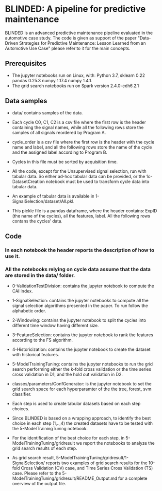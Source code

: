 BLINDED: A pipeline for predictive maintenance
=========================================

BLINDED is an advanced predictive maintenance pipeline evaluated in the automotive case study. 
The code is given as support of the paper "Data-Driven Strategies for Predictive Maintenance: Lesson Learned from an Automotive Use Case" please refer to it for the main concepts. 

## Prerequisites

* The jupyter notebooks run on Linux, with: Python 3.7, sklearn 0.22 pandas 0.25.3 numpy 1.17.4 numpy 1.4.1.
* The grid search notebooks run on Spark version 2.4.0-cdh6.2.1

## Data samples

* data/ contains samples of the data. 

* Each cycle C0, C1, C2 is a csv file where the first row is the header containing the signal names, while all the following rows store the samples of all signals reordered by Program A.

* cycle_order is a csv file where the first row is the header with the cycle name and label, and all the following rows store the name of the cycle and the assigned label according to Program B. 
* Cycles in this file must be sorted by acquisition time. 

* All the code, except for the Unsupervised signal selection, run with tabular data. So either ad-hoc tabular data can be provided, or the 1c-DatasetCreation notebook must be used to transform cycle data into tabular data. 

* An example of tabular data is available in 1-SignalSelection/dataset/All.pkl.
* This pickle file is a pandas dataframe, where the header contains: ExpID (the name of the cycles), all the features, label. All the following rows contans the cycles' data.   

## Code
### In each notebook the header reports the description of how to use it. 
### All the notebooks relying on cycle data assume that the data are stored in the data/ folder.


* 0-ValidationTestDivision: contains the jupyter notebook to compute the CAI Index.

* 1-SignalSelection: contains the jupyter notebooks to compute all the signal selection algorithms presented in the paper. To run follow the alphabetic order. 

* 2-Windowing: contains the jupyter notebook to split the cycles into different time window having different size.

* 3-FeatureSelection: contains the jupyter notebook to rank the features according to the FS algorithm.

* 4-Historicization: contains the jupyter notebook to create the dataset with historical features.

* 5-ModelTrainingTuning: contains the jupyter notebooks to run the grid search performing either the k-fold cross validation or the time series cross validation in D1, and the hold out validation in D2. 

* classes/parameters/ConfGenerator: is the  jupyter notebook to set the grid search space for each hyperparamter of the the tree, forest, svm classifier.

* Each step is used to create tabular datasets based on each step choices. 
* Since BLINDED is based on a wrapping approach, to identify the best choice in each step (1,..,4) the created datasets have to be tested with the 5-ModelTrainingTuning notebook. 
* For the identification of the best choice for each step, in 5-ModelTrainingTuning/gridresult we report the notebooks to analyze the grid search results of each step. 

* As grid search result, 5-ModelTrainingTuning/gridresult/1-SignalSelection/ reports two examples of grid search results for the 10-fold Cross Validation (CV) case, and Time Series Cross Validation (TS) case. Please refer to the 5-ModelTrainingTuning/gridresult/README_Output.md for a complete overview of the output file.
